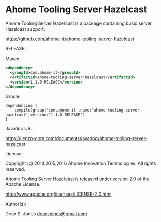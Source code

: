 Ahome Tooling Server Hazelcast
======

Ahome Tooling Server Hazelcast is a package containing basic server Hazelcast support.

https://github.com/ahome-it/ahome-tooling-server-hazelcast

RELEASE:

Maven:
```xml
<dependency>
  <groupId>com.ahome-it</groupId>
  <artifactId>ahome-tooling-server-hazelcast</artifactId>
  <version>1.1.0-RELEASE</version>
</dependency>
```
Gradle:
```
dependencies {
    compile(group:'com.ahome-it',name:'ahome-tooling-server-hazelcast',version:'1.1.0-RELEASE')
}
```
Javadoc URL:

https://lienzo-core.com/documents/javadoc/ahome-tooling-server-hazelcast

License:

Copyright (c) 2014,2015,2016 Ahome Innovation Technologies. All rights reserved.

Ahome Tooling Server Hazelcast is released under version 2.0 of the Apache License.

http://www.apache.org/licenses/LICENSE-2.0.html

Author(s):

Dean S. Jones
deansjones@gmail.com